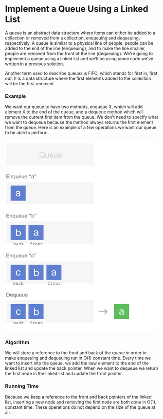 # Implement a Queue Using a Linked List

A queue is an abstract data structure where items can either be added to a
collection or removed from a collection, enqueuing and dequeuing, respectively.
A queue is similar to a physical line of people: people can be added to the
end of the line (enqueuing), and to make the line smaller, people are removed
from the front of the line (dequeuing). We're going to implement a queue using
a linked list and we'll be using some code we've written in a previous
solution. 

Another term used to describe queues is FIFO, which stands for first in,
first out. It is a data structure where the first elements added to the
collection will be the first removed.

### Example

We want our queue to have two methods, enqueue X, which will add element X to
the end of the queue, and a dequeue method which will remove the current first
item from the queue. We don't need to specify what we want to dequeue because
the method always returns the first element from the queue. Here is an example
of a few operations we want our queue to be able to perform.

![Queue](queue.png)

### Algorithm

We will store a reference to the front and back of the queue in order to make
enqueuing and dequeuing run in O(1) constant time. Every time we want to insert
into the queue, we add the new element to the end of the linked list and update
the back pointer. When we want to dequeue we return the first node in the
linked list and update the front pointer.

### Running Time

Because we keep a reference to the front and back pointers of the linked list,
inserting a new node and removing the first node are both done in O(1),
constant time. These operations do not depend on the size of the queue at all.

